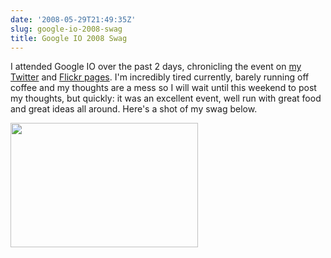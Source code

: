 ```yaml
---
date: '2008-05-29T21:49:35Z'
slug: google-io-2008-swag
title: Google IO 2008 Swag
---
```



I attended Google IO over the past 2 days, chronicling the event on [my
Twitter][1] and [Flickr pages][2]. I'm incredibly tired currently, barely
running off coffee and my thoughts are a mess so I will wait until this weekend
to post my thoughts, but quickly: it was an excellent event, well run with great
food and great ideas all around. Here's a shot of my swag below.

<a rel="attachment wp-att-16"
href="http://www.thebehrensventure.com/?attachment_id=16"><img
class="aligncenter size-medium wp-image-16" title="Google IO Swag"
src="http://www.thebehrensventure.com/wp-content/uploads/2008/05/2534989615_1c29b9670c_b-300x199.jpg"
alt="" width="300" height="199" /></a>


[1]: http://twitter.com/AskedRelic
[2]: http://www.flickr.com/askedrelic
